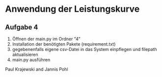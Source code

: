 # Anwendung der Leistungskurve
## Aufgabe 4
1. Öffnen der main.py im Ordner "4"
2. Installation der benötigten Pakete (requirement.txt)
3. gegebenenfalls eigene csv-Datei in das System einpflegen und filepath aktualisieren
4. main.py ausführen



Paul Krajewski and Jannis Pohl
